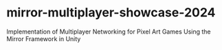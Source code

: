 # mirror-multiplayer-showcase-2024
Implementation of Multiplayer Networking for Pixel Art Games Using the Mirror Framework in Unity
